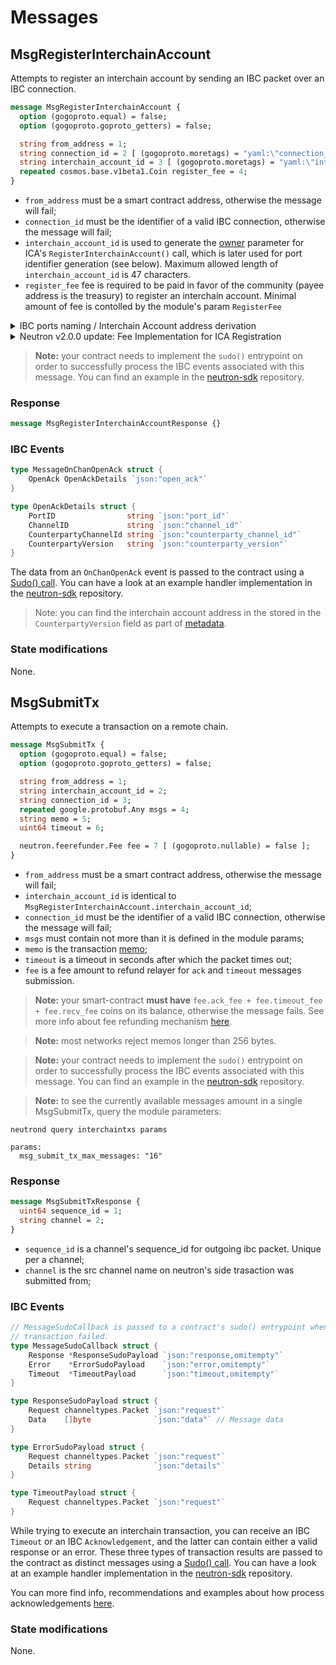 # Messages

## MsgRegisterInterchainAccount

Attempts to register an interchain account by sending an IBC packet over an IBC connection.

```protobuf
message MsgRegisterInterchainAccount {
  option (gogoproto.equal) = false;
  option (gogoproto.goproto_getters) = false;

  string from_address = 1;
  string connection_id = 2 [ (gogoproto.moretags) = "yaml:\"connection_id\"" ];
  string interchain_account_id = 3 [ (gogoproto.moretags) = "yaml:\"interchain_account_id\"" ];
  repeated cosmos.base.v1beta1.Coin register_fee = 4;
}
```

* `from_address` must be a smart contract address, otherwise the message will fail;
* `connection_id` must be the identifier of a valid IBC connection, otherwise the message will fail;
* `interchain_account_id` is used to generate the [owner](https://github.com/cosmos/ibc-go/blob/v3.1.1/modules/apps/27-interchain-accounts/controller/keeper/account.go#L17) parameter for ICA's `RegisterInterchainAccount()` call, which is later used for port identifier generation (see below). Maximum allowed length of `interchain_account_id` is 47 characters.
* `register_fee` fee is required to be paid in favor of the community (payee address is the treasury) to register an interchain account. Minimal amount of fee is contolled by the module's param `RegisterFee`

<details>
  <summary>IBC ports naming / Interchain Account address derivation</summary>

If a contract with the address `neutron14hj2tavq8fpesdwxxcu44rty3hh90vhujrvcmstl4zr3txmfvw9s5c2epq` sends an `MsgRegisterInterchainAccount` with `interchain_account_id` set to `hub/1`, the generated ICA owner will look like `neutron14hj2tavq8fpesdwxxcu44rty3hh90vhujrvcmstl4zr3txmfvw9s5c2epq.hub/1`, and the IBC port generated by the ICA app will be equal to `icacontroller-neutron14hj2tavq8fpesdwxxcu44rty3hh90vhujrvcmstl4zr3txmfvw9s5c2epq.hub/1`.
</details>

<details> 
  <summary> Neutron v2.0.0 update: Fee Implementation for ICA Registration</summary>

As of [Neutron v2.0.0](https://github.com/neutron-org/neutron/releases/tag/v2.0.0), we have introduced a new fee structure for the registration of Interchain Accounts (ICAs). Please be aware of the following updates:

- **[Minimum Fee (minFee)](https://github.com/neutron-org/neutron/blob/c6df465e5f83a811fd1cc98b6ebbf677a55ea21c/x/interchaintxs/types/params.pb.go#L32):** A minimum fee is now required for all new ICA registrations. This fee goes directly to the `FeeCollector` with purpose of preventing spam.

- **`FeeCollector Beneficiary`:** The `FeeCollector` is the designated recipient of the new registration fees, ensuring the economic sustainability of the network. This is the Neutron DAO at the moment.

- **Backwards Compatibility Assurance:**
  - Contracts and ICAs established with contracts, stored on _Neutron_ before v2.0.0 [will **not**](https://github.com/neutron-org/neutron/blob/c6df465e5f83a811fd1cc98b6ebbf677a55ea21c/x/interchaintxs/keeper/msg_server.go#L51) incur the new registration fee.
  - This update is fully compatible with previous [Neutron v1 version](https://github.com/neutron-org/neutron/releases/tag/v1.0.4), guaranteeing a smooth transition and no disruption to existing contracts and services.

ICA's remote address generation concatenates connection identifier and port identifier to use them as the derivation key for the new account:

```go
// GenerateAddress returns an sdk.AccAddress derived using the provided module account address and connection and port identifiers.
// The sdk.AccAddress returned is a sub-address of the module account, using the host chain connection ID and controller chain's port ID as the derivation key
func GenerateAddress(moduleAccAddr sdk.AccAddress, connectionID, portID string) sdk.AccAddress {
	return sdk.AccAddress(sdkaddress.Derive(moduleAccAddr, []byte(connectionID+portID)))
}
```

</details>

> **Note:** your contract needs to implement the `sudo()` entrypoint on order to successfully process the IBC events associated with this message. You can find an example in the [neutron-sdk](https://github.com/neutron-org/neutron-sdk/tree/main/contracts) repository. 

### Response

```protobuf
message MsgRegisterInterchainAccountResponse {}
```

### IBC Events

```go
type MessageOnChanOpenAck struct {
	OpenAck OpenAckDetails `json:"open_ack"`
}

type OpenAckDetails struct {
	PortID                string `json:"port_id"`
	ChannelID             string `json:"channel_id"`
	CounterpartyChannelId string `json:"counterparty_channel_id"`
	CounterpartyVersion   string `json:"counterparty_version"`
}
```

The data from an `OnChanOpenAck` event is passed to the contract using a [Sudo() call](https://github.com/CosmWasm/wasmd/blob/288609255ad92dfe5c54eae572fe7d6010e712eb/x/wasm/keeper/keeper.go#L453). You can have a look at an example handler implementation in the [neutron-sdk](https://github.com/neutron-org/neutron-sdk/tree/main/contracts) repository. 

> Note: you can find the interchain account address in the stored in the `CounterpartyVersion` field as part of [metadata](https://github.com/cosmos/ibc-go/blob/main/modules/apps/27-interchain-accounts/host/keeper/handshake.go#L78).

### State modifications

None.

## MsgSubmitTx

Attempts to execute a transaction on a remote chain.

```protobuf
message MsgSubmitTx {
  option (gogoproto.equal) = false;
  option (gogoproto.goproto_getters) = false;

  string from_address = 1;
  string interchain_account_id = 2;
  string connection_id = 3;
  repeated google.protobuf.Any msgs = 4;
  string memo = 5;
  uint64 timeout = 6;

  neutron.feerefunder.Fee fee = 7 [ (gogoproto.nullable) = false ];
}
```

* `from_address` must be a smart contract address, otherwise the message will fail;
* `interchain_account_id` is identical to `MsgRegisterInterchainAccount.interchain_account_id`;
* `connection_id` must be the identifier of a valid IBC connection, otherwise the message will fail;
* `msgs` must contain not more than it is defined in the module params;
* `memo` is the transaction [memo](https://docs.cosmos.network/master/core/transactions.html);
* `timeout` is a timeout in seconds after which the packet times out;
* `fee` is a fee amount to refund relayer for `ack` and `timeout` messages submission.

> **Note:** your smart-contract **must have** `fee.ack_fee + fee.timeout_fee + fee.recv_fee` coins on its balance, otherwise the message fails. See more info about fee refunding mechanism [here](../feerefunder/overview#general-mechanics).

> **Note:** most networks reject memos longer than 256 bytes.

> **Note:** your contract needs to implement the `sudo()` entrypoint on order to successfully process the IBC events associated with this message. You can find an example in the [neutron-sdk](https://github.com/neutron-org/neutron-sdk/tree/main/contracts) repository.

> **Note:** to see the currently available messages amount in a single MsgSubmitTx, query the module parameters:

```shell
neutrond query interchaintxs params

params:
  msg_submit_tx_max_messages: "16"
```

### Response

```protobuf
message MsgSubmitTxResponse {
  uint64 sequence_id = 1;
  string channel = 2;
}
```

* `sequence_id` is a channel's sequence_id for outgoing ibc packet. Unique per a channel;
* `channel` is the src channel name on neutron's side trasaction was submitted from;

### IBC Events

```go
// MessageSudoCallback is passed to a contract's sudo() entrypoint when an interchain
// transaction failed.
type MessageSudoCallback struct {
	Response *ResponseSudoPayload `json:"response,omitempty"`
	Error    *ErrorSudoPayload    `json:"error,omitempty"`
	Timeout  *TimeoutPayload      `json:"timeout,omitempty"`
}

type ResponseSudoPayload struct {
	Request channeltypes.Packet `json:"request"`
	Data    []byte              `json:"data"` // Message data
}

type ErrorSudoPayload struct {
	Request channeltypes.Packet `json:"request"`
	Details string              `json:"details"`
}

type TimeoutPayload struct {
	Request channeltypes.Packet `json:"request"`
}
```

While trying to execute an interchain transaction, you can receive an IBC `Timeout` or an IBC `Acknowledgement`, and the latter can contain either a valid response or an error. These three types of transaction results are passed to the contract as distinct messages using a [Sudo() call](https://github.com/CosmWasm/wasmd/blob/288609255ad92dfe5c54eae572fe7d6010e712eb/x/wasm/keeper/keeper.go#L453). You can have a look at an example handler implementation in the [neutron-sdk](https://github.com/neutron-org/neutron-sdk/tree/main/contracts) repository.

You can more find info, recommendations and examples about how process acknowledgements [here](https://github.com/neutron-org/neutron-sdk/blob/cf2295a432ad2577eaea8a95ba89879521a00e38/contracts/neutron_interchain_txs/src/contract.rs#L381).

### State modifications

None.
